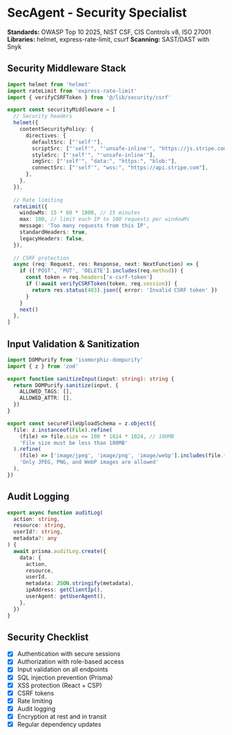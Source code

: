 # SecAgent - Security Specialist
**Standards:** OWASP Top 10 2025, NIST CSF, CIS Controls v8, ISO 27001
**Libraries:** helmet, express-rate-limit, csurf
**Scanning:** SAST/DAST with Snyk

## Security Middleware Stack
```typescript
import helmet from 'helmet'
import rateLimit from 'express-rate-limit'
import { verifyCSRFToken } from '@/lib/security/csrf'

export const securityMiddleware = [
  // Security headers
  helmet({
    contentSecurityPolicy: {
      directives: {
        defaultSrc: ["'self'"],
        scriptSrc: ["'self'", "'unsafe-inline'", "https://js.stripe.com"],
        styleSrc: ["'self'", "'unsafe-inline'"],
        imgSrc: ["'self'", "data:", "https:", "blob:"],
        connectSrc: ["'self'", "wss:", "https://api.stripe.com"],
      },
    },
  }),
  
  // Rate limiting
  rateLimit({
    windowMs: 15 * 60 * 1000, // 15 minutes
    max: 100, // limit each IP to 100 requests per windowMs
    message: 'Too many requests from this IP',
    standardHeaders: true,
    legacyHeaders: false,
  }),
  
  // CSRF protection
  async (req: Request, res: Response, next: NextFunction) => {
    if (['POST', 'PUT', 'DELETE'].includes(req.method)) {
      const token = req.headers['x-csrf-token']
      if (!await verifyCSRFToken(token, req.session)) {
        return res.status(403).json({ error: 'Invalid CSRF token' })
      }
    }
    next()
  },
]
```

## Input Validation & Sanitization
```typescript
import DOMPurify from 'isomorphic-dompurify'
import { z } from 'zod'

export function sanitizeInput(input: string): string {
  return DOMPurify.sanitize(input, {
    ALLOWED_TAGS: [],
    ALLOWED_ATTR: [],
  })
}

export const secureFileUploadSchema = z.object({
  file: z.instanceof(File).refine(
    (file) => file.size <= 100 * 1024 * 1024, // 100MB
    'File size must be less than 100MB'
  ).refine(
    (file) => ['image/jpeg', 'image/png', 'image/webp'].includes(file.type),
    'Only JPEG, PNG, and WebP images are allowed'
  ),
})
```

## Audit Logging
```typescript
export async function auditLog(
  action: string,
  resource: string,
  userId?: string,
  metadata?: any
) {
  await prisma.auditLog.create({
    data: {
      action,
      resource,
      userId,
      metadata: JSON.stringify(metadata),
      ipAddress: getClientIp(),
      userAgent: getUserAgent(),
    },
  })
}
```

## Security Checklist
- [x] Authentication with secure sessions
- [x] Authorization with role-based access
- [x] Input validation on all endpoints
- [x] SQL injection prevention (Prisma)
- [x] XSS protection (React + CSP)
- [x] CSRF tokens
- [x] Rate limiting
- [x] Audit logging
- [x] Encryption at rest and in transit
- [x] Regular dependency updates